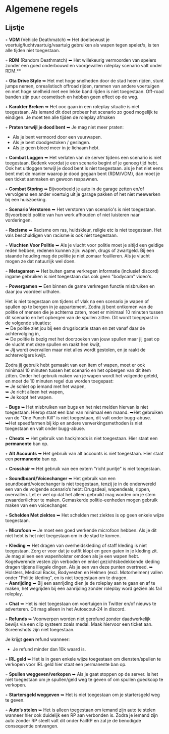 # Algemene regels
## Lijstje
◦ <b>VDM</b> (Vehicle Deathmatch) ➥ Het doelbewust je voertuig/luchtvaartuig/vaartuig gebruiken als wapen tegen speler/s, is ten alle tijden niet toegestaan.

◦ <b>RDM</b> (Random Deathmatch) 
➥ Het willekeurig vermoorden van spelers zonder een goed onderbouwd en voorgevallen roleplay scenario valt onder RDM.**

◦ <b>Gta Drive Style</b> ➥ Het met hoge snelheden door de stad heen rijden, stunt jumps nemen, onrealistisch offroad rijden, rammen van andere voertuigen en met hoge snelheid met een lekke band rijden is niet toegestaan. Off-road banden zijn puur cosmetisch en hebben geen effect op de weg.

◦ <b>Karakter Breken</b> ➥ Het ooc gaan in een roleplay situatie is niet toegestaan. Als iemand dit doet probeer het scenario zo goed mogelijk te eindigen. Je moet ten alle tijden de roleplay afmaken

◦ <b>Praten terwijl je dood bent</b> ➥ Je mag niet meer praten:<br>
- Als je bent vermoord door een vuurwapen.<br>
- Als je bent doodgestoken / geslagen.<br>
- Als je geen bloed meer in je lichaam hebt.<br>

◦ <b>Combat Loggen</b> ➥ Het verlaten van de server tijdens een scenario is niet toegestaan. Bedenk voordat je een scenario begint of je genoeg tijd hebt. Ook het uitloggen terwijl je dood bent is niet toegestaan. als je het niet eens bent met de manier waarop je dood gegaan bent (RDM/VDM), dan moet je een ticket aanmaken en gewoon respawnen. 

◦ <b>Combat Storing</b> ➥ Bijvoorbeeld je auto in de garage zetten en/of vervolgens een ander voertuig uit je garage pakken of het niet meewerken bij een huiszoeking.

◦ <b>Scenario Verstoren</b> ➥ Het verstoren van scenario's is niet toegestaan. Bijvoorbeeld politie van hun werk afhouden of niet luisteren naar vorderingen. 

◦ <b>Racisme</b> ➥ Racisme om ras, huidskleur, religie etc is niet toegestaan. Het vals beschuldigen van racisme is ook niet toegestaan. 

◦ <b>Vluchten Voor Politie</b> ➥ Als je vlucht voor politie moet je altijd een geldige reden hebben, redenen kunnen zijn: wapen, drugs of zwartgeld. Bij een staande houding mag de politie je niet zomaar fouilleren. Als je vlucht mogen ze dat natuurlijk wel doen.

◦ <b>Metagamen</b> ➥ Het buiten game verkregen informatie (inclusief discord) ingame gebruiken is niet toegestaan dus ook geen "bodycam" video's. 

◦ <b>Powergamen</b> ➥ Een binnen de game verkregen functie misbruiken en daar jou voordeel uithalen.<br>

Het is niet toegestaan om tijdens of vlak na een scenario je wapen of spullen op te bergen in je appartement. Zodra jij bent ontkomen van de politie of mensen die je achterna zaten, moet er minimaal 10 minuten tussen dit scenario en het opbergen van de spullen zitten. Dit wordt toegepast in de volgende situaties:<br>
➥ De politie ziet jou bij een drugslocatie staan en zet vanaf daar de achtervolging in,<br>
➥ De politie is bezig met het doorzoeken van jouw spullen maar jij gaat op de vlucht met deze spullen en raakt hen kwijt,<br>
➥ Jij wordt overvallen maar niet alles wordt gestolen, en je raakt de achtervolgers kwijt.<br>

Zodra jij gebruik hebt gemaakt van een item of wapen, moet er ook minimaal 10 minuten tussen het scenario en het opbergen van dit item zitten. Onder het gebruik maken van je wapen wordt het volgende geteld, en moet de 10 minuten regel dus worden toegepast:<br>
➥ Je schiet op iemand met het wapen,<br>
➥ Je richt alleen het wapen,<br>
➥ Je koopt het wapen.<br>

◦ <b>Bugs</b> ➥ Het misbruiken van bugs en het niet melden hiervan is niet toegestaan. Hierop staat een ban van minimaal een maand.
➥Het gebruiken van de "One Punch Kill" is niet toegestaan, dit valt onder bugg-abuse.<br>
➥Het speedfarmen bij kip en andere verwerkingsmethoden is niet toegestaan en valt onder bugg-abuse.<br>

◦ <b>Cheats</b> ➥ Het gebruik van hack/mods is niet toegestaan. Hier staat een <b>permanente</b> ban op.

◦ <b>Alt Accounts</b> ➥ Het gebruik van alt accounts is niet toegestaan. Hier staat een <b>permanente</b> ban op.

◦ <b>Crosshair</b> ➥ Het gebruik van een extern "richt puntje" is niet toegestaan. 

◦ <b>Soundboard/Voicechanger</b> ➥ Het gebruik van een soundboard/voicechanger is niet toegestaan, tenzij je in de onderwereld een van de volgende scenario’s hebt: Drugsdeal, wapendeals, rippen, overvallen. Let er wel op dat het alleen gebruikt mag worden om je stem zwaarder/lichter te maken. Gemaskerde politie-eenheden mogen gebruik maken van een voicechanger.

◦ <b>Schelden Met ziektes</b> ➥ Het schelden met ziektes is op geen enkele wijze toegestaan.

◦ <b>Microfoon</b> ➥ Je moet een goed werkende microfoon hebben. Als je dit niet hebt is het niet toegestaan om in de stad te komen.

◦ <b>Kleding</b> ➥ Het dragen van overheidskleding of staff kleding is niet toegestaan. Zorg er voor dat je outfit klopt en geen gaten in je kleding zit. Je mag alleen een wapenholster omdoen als je een wapen hebt. Kogelwerende vesten zijn verboden en enkel gezichtsbedekkende kleding dragen tijdens illegale dingen. Als je een van deze punten overtreed.
➥ Holsters, Medical Backs, Bodyvesten en Helmen (excl. Motorhelmen) vallen onder "Politie kleding", en is niet toegestaan om te dragen. <br>
◦ <b>Aanrijding</b> ➥ Bij een aanrijding dien je de roleplay aan te gaan en af te maken, het wegrijden bij een aanrijding zonder roleplay word gezien als fail roleplay.

◦ <b>Chat</b> ➥ Het is niet toegestaan om voertuigen in Twitter en/of nieuws te adverteren. Dit mag alleen in het Autoscout-24 in discord.

◦ <b>Refunds</b> ➥ Voorwerpen worden niet gerefund zonder daadwerkelijk bewijs via een clip systeem zoals medal. Maak hiervoor een ticket aan. Screenshots zijn niet toegestaan.

Je krijgt <b>geen</b> refund wanneer:<br>
- Je refund minder dan 10k waard is.<br>

◦ <b>IRL geld</b> ➥ Het is in geen enkele wijze toegestaan om diensten/spullen te verkopen voor IRL geld hier staat een permanente ban op.

◦ <b>Spullen weggeven/verkopen</b> ➥ Als je gaat stoppen op de server. Is het niet toegestaan om je spullen/geld weg te geven of om spullen goedkoop te verkopen. 

◦ <b>Startersgeld weggeven</b> ➥ Het is niet toegestaan om je startersgeld weg te geven. 

◦ <b>Auto’s stelen</b> ➥ Het is alleen toegestaan om iemand zijn auto te stelen wanneer hier ook duidelijk een RP aan verbonden is. Zodra je iemand zijn auto zonder RP steelt valt dit onder FailRP en zal je de benodigde consequentie ontvangen.
